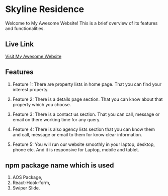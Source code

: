 # Skyline Residence

Welcome to My Awesome Website! This is a brief overview of its features and functionalities.

## Live Link
[Visit My Awesome Website](https://real-estate-28013.web.app/)

## Features
1. Feature 1: There are property lists in home page. That you can find your interest property.

2. Feature 2: There is a details page section. That you can know about that property which you choose.

3. Feature 3: There is a contact us section. That you can call, message or email on there working time for any query.

4. Feature 4: There is also agency lists section that you can know them and call, message or email to them for know clear information.

5. Feature 5: You will run our website smoothly in your laptop, desktop, phone etc. And it is responsive for Laptop, mobile and tablet.

## npm package name which is used
1. AOS Package,
2. React-Hook-form,
3. Swiper Slide.